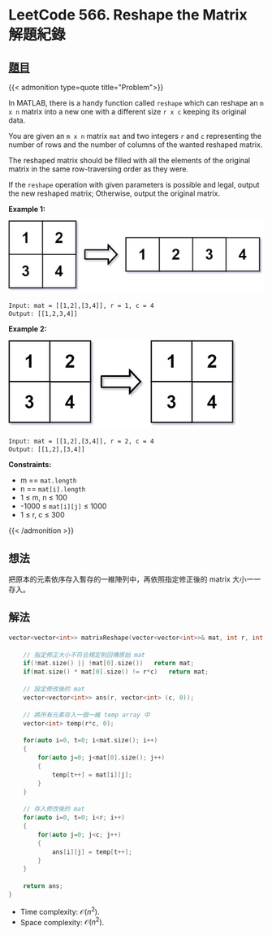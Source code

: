 # LeetCode 566. Reshape the Matrix 解題紀錄



## [題目](https://leetcode.com/problems/reshape-the-matrix/)


{{< admonition type=quote title="Problem">}}

In MATLAB, there is a handy function called `reshape` which can reshape an `m x n` matrix into a new one with a different size `r x c` keeping its original data.

You are given an `m x n` matrix `mat` and two integers `r` and `c` representing the number of rows and the number of columns of the wanted reshaped matrix.

The reshaped matrix should be filled with all the elements of the original matrix in the same row-traversing order as they were.

If the `reshape` operation with given parameters is possible and legal, output the new reshaped matrix; Otherwise, output the original matrix.

 

**Example 1:**

![](/images/leetcode_566/reshape1-grid.jpg)
```
Input: mat = [[1,2],[3,4]], r = 1, c = 4
Output: [[1,2,3,4]]
```
**Example 2:**

![](/images/leetcode_566/reshape2-grid.jpg)
```
Input: mat = [[1,2],[3,4]], r = 2, c = 4
Output: [[1,2],[3,4]]
```

**Constraints:**

- m == `mat.length`
- n == `mat[i].length`
- 1 $\leq$ m, n $\leq$ 100
- -1000 $\leq$ `mat[i][j]` $\leq$ 1000
- 1 $\leq$ r, c $\leq$ 300

{{< /admonition >}}


## 想法

把原本的元素依序存入暫存的一維陣列中，再依照指定修正後的 matrix 大小一一存入。

## 解法

```cpp
vector<vector<int>> matrixReshape(vector<vector<int>>& mat, int r, int c) {
    
    // 指定修正大小不符合規定則回傳原始 mat
    if(!mat.size() || !mat[0].size())   return mat;
    if(mat.size() * mat[0].size() != r*c)   return mat;
    
    // 設定修改後的 mat
    vector<vector<int>> ans(r, vector<int> (c, 0));
    
    // 將所有元素存入一個一維 temp array 中
    vector<int> temp(r*c, 0);
    
    for(auto i=0, t=0; i<mat.size(); i++)
    {
        for(auto j=0; j<mat[0].size(); j++)
        {
            temp[t++] = mat[i][j];
        }
    }        
    
    // 存入修改後的 mat
    for(auto i=0, t=0; i<r; i++)
    {
        for(auto j=0; j<c; j++)
        {
            ans[i][j] = temp[t++];
        }
    }
    
    return ans;
}
```

- Time complexity:  $\mathcal{O}(n^2)$.
- Space complexity:  $\mathcal{O}(n^2)$.

